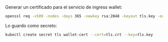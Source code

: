 Generar un certificado para el servicio de ingress wallet:

```bash
openssl req -x509 -nodes -days 365 -newkey rsa:2048 -keyout tls.key -out tls.crt -subj "/C=GR/ST=Athens/L=Athens/O=ssikit-wallet/CN=ssikit-wallet" -addext "subjectAltName=DNS:wallet.tango.io"
```

Lo guardo como secreto:

```bash
kubectl create secret tls wallet-cert --cert=tls.crt --key=tls.key
```